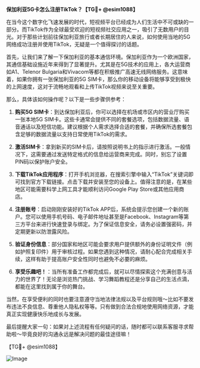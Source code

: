 **保加利亚5G卡怎么注册TikTok？【TG💪+ @esim1088】**

在当今这个数字化飞速发展的时代，短视频平台已经成为人们生活中不可或缺的一部分。而TikTok作为全球最受欢迎的短视频社交应用之一，吸引了无数用户的目光。对于那些计划前往保加利亚旅行或者长期居住的人来说，如何使用当地的5G网络成功注册并使用TikTok，无疑是一个值得探讨的话题。

首先，让我们来了解一下保加利亚的基本通信环境。保加利亚作为一个欧洲国家，其通信基础设施近年来得到了显著提升。尤其是在5G技术的应用上，各大运营商如A1、Telenor Bulgaria和Vivacom等都在积极推广高速无线网络服务。这意味着，如果你拥有一张保加利亚的5G SIM卡，那么你的移动设备将能够享受到极快的上网速度，这对于流畅地观看和上传TikTok视频来说至关重要。

那么，具体该如何操作呢？以下是一些步骤供参考：

1. **购买5G SIM卡**：到达保加利亚后，你可以选择在机场或市区内的营业厅购买一张本地5G SIM卡。这些卡通常会提供不同的套餐选项，包括数据流量、语音通话以及短信功能。建议根据个人需求选择合适的套餐，并确保所选套餐包含足够的数据流量以支持日常使用TikTok的需求。

2. **激活SIM卡**：拿到新买的SIM卡后，请按照说明书上的指示进行激活。一般情况下，这需要通过发送特定格式的信息给运营商来完成。同时，别忘了设置PIN码以保护账户安全。

3. **下载TikTok应用程序**：打开手机浏览器，在搜索引擎中输入“TikTok”关键词即可找到官方下载链接。点击下载并安装至您的设备上。值得注意的是，在某些地区可能需要科学上网工具才能顺利访问Google Play Store或其他应用商店。

4. **注册账号**：启动刚刚安装好的TikTok APP后，系统会提示您创建一个新的账户。您可以使用手机号码、电子邮件地址甚至是Facebook、Instagram等第三方平台来进行快速登录与绑定。为了保证信息安全，请务必设置强密码，并定期更新以防泄露风险。

5. **验证身份信息**：部分国家和地区可能会要求用户提供额外的身份证明文件（例如护照复印件）用于审核过程。如果您遇到这种情况，请耐心配合完成相关手续，这样有助于提高账户安全性同时也避免不必要的麻烦。

6. **享受乐趣吧！**：当所有准备工作都完成后，就可以尽情探索这个充满创意与活力的世界了！无论是浏览热门挑战、学习舞蹈教程还是分享自己的生活点滴，都能在这里找到属于你的舞台。

当然，在享受便利的同时也要注意遵守当地法律法规以及平台规则哦～比如不要发布违法不良信息、尊重他人隐私权等等。只有做到合法合规地使用网络资源，才能真正实现健康快乐地成长与发展。

最后提醒大家一句：如果对上述流程有任何疑问的话，随时都可以联系客服寻求帮助啦～毕竟良好的沟通永远是解决问题的最佳途径嘛！

【TG💪+ @esim1088】

![Image](https://i.postimg.cc/4NQfJmqS/Snipaste-2025-05-13-00-14-12.png)